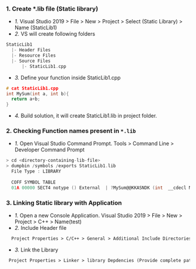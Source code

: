 ### 1. Create *.lib file (Static library)
- *1.* Visual Studio 2019 > File > New > Project > Select (Static Library) > Name (StaticLib1)
- *2.* VS will create following folders
```c
StaticLib1
  |- Header Files
  |- Resource Files
  |- Source Files
      |- StaticLib1.cpp
```
- *3.* Define your function inside StaticLib1.cpp
```c
# cat StaticLib1.cpp
int MySum(int a, int b){
  return a+b;
}
```
- *4.* Build solution, it will create StaticLib1.lib in project folder.

### 2. Checking Function names present in `*.lib`
- *1.* Open Visual Studio Command Prompt. Tools > Command Line > Developer Command Prompt
```c
> cd <directory-containing-lib-file>
> dumpbin /symbols /exports StaticLib1.lib
  File Type : LIBRARY
  
  COFF SYMBOL TABLE
  01A 00000 SECT4 notype () External  | ?MySum@@KKASNDK (int  __cdecl MySum(int, int))
```

### 3. Linking Static library with Application
- *1.* Open a new Console Application. Visual Studio 2019 > File > New > Project > C++ > Name(test)
- *2.* Include Header file
```html
  Project Properties > C/C++ > General > Additional Include Directories
```
- *3.* Link the Library
```html
 Project Properties > Linker > library Depdencies (Provide complete path of StaticLib1.lib)
```
